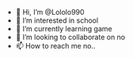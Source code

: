- 👋 Hi, I’m @Lololo990
- 👀 I’m interested in school
- 🌱 I’m currently learning game
- 💞️ I’m looking to collaborate on no
- 📫 How to reach me no.. 

<!---
Lololo990/Lololo990 is a ✨ special ✨ repository because its `README.md` (this file) appears on your GitHub profile.
You can click the Preview link to take a look at your changes.
--->
